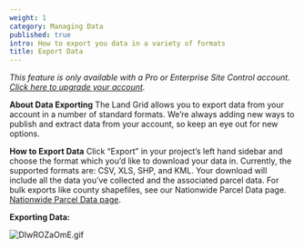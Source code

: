```yaml
---
weight: 1
category: Managing Data
published: true
intro: How to export you data in a variety of formats
title: Export Data
---
```

_This feature is only available with a Pro or Enterprise Site Control account. [Click here to upgrade your account](https://sitecontrol.us/plans#p=level1)._

**About Data Exporting**
The Land Grid allows you to export data from your account in a number of standard formats. We’re always adding new ways to publish and extract data from your account, so keep an eye out for new options.

**How to Export Data**
Click “Export” in your project’s left hand sidebar and choose the format which you’d like to download your data in. Currently, the supported formats are: CSV, XLS, SHP, and KML. Your download will include all the data you’ve collected and the associated parcel data. For bulk exports like county shapefiles, see our Nationwide Parcel Data page.
[Nationwide Parcel Data page](https://makeloveland.com/parcels).

**Exporting Data:**

![DIwROZaOmE.gif]({{site.baseurl}}/img/DIwROZaOmE.gif)
